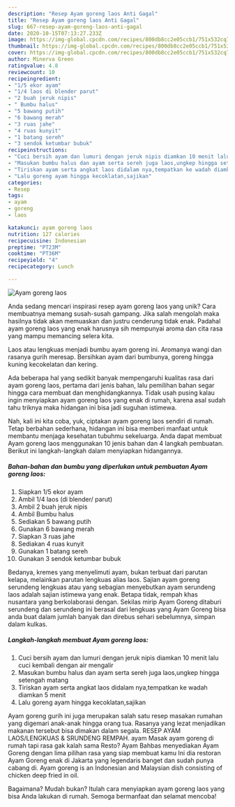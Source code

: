 ```yaml
---
description: "Resep Ayam goreng laos Anti Gagal"
title: "Resep Ayam goreng laos Anti Gagal"
slug: 667-resep-ayam-goreng-laos-anti-gagal
date: 2020-10-15T07:13:27.233Z
image: https://img-global.cpcdn.com/recipes/800db8cc2e05ccb1/751x532cq70/ayam-goreng-laos-foto-resep-utama.jpg
thumbnail: https://img-global.cpcdn.com/recipes/800db8cc2e05ccb1/751x532cq70/ayam-goreng-laos-foto-resep-utama.jpg
cover: https://img-global.cpcdn.com/recipes/800db8cc2e05ccb1/751x532cq70/ayam-goreng-laos-foto-resep-utama.jpg
author: Minerva Green
ratingvalue: 4.8
reviewcount: 10
recipeingredient:
- "1/5 ekor ayam"
- "1/4 laos di blender parut"
- "2 buah jeruk nipis"
- " Bumbu halus"
- "5 bawang putih"
- "6 bawang merah"
- "3 ruas jahe"
- "4 ruas kunyit"
- "1 batang sereh"
- "3 sendok ketumbar bubuk"
recipeinstructions:
- "Cuci bersih ayam dan lumuri dengan jeruk nipis diamkan 10 menit lalu cuci kembali dengan air mengalir"
- "Masukan bumbu halus dan ayam serta sereh juga laos,ungkep hingga setengah matang"
- "Tiriskan ayam serta angkat laos didalam nya,tempatkan ke wadah diamkan 5 menit"
- "Lalu goreng ayam hingga kecoklatan,sajikan"
categories:
- Resep
tags:
- ayam
- goreng
- laos

katakunci: ayam goreng laos 
nutrition: 127 calories
recipecuisine: Indonesian
preptime: "PT23M"
cooktime: "PT36M"
recipeyield: "4"
recipecategory: Lunch

---
```



![Ayam goreng laos](https://img-global.cpcdn.com/recipes/800db8cc2e05ccb1/751x532cq70/ayam-goreng-laos-foto-resep-utama.jpg)

Anda sedang mencari inspirasi resep ayam goreng laos yang unik? Cara membuatnya memang susah-susah gampang. Jika salah mengolah maka hasilnya tidak akan memuaskan dan justru cenderung tidak enak. Padahal ayam goreng laos yang enak harusnya sih mempunyai aroma dan cita rasa yang mampu memancing selera kita.

Laos atau lengkuas menjadi bumbu ayam goreng ini. Aromanya wangi dan rasanya gurih meresap. Bersihkan ayam dari bumbunya, goreng hingga kuning kecokelatan dan kering.

Ada beberapa hal yang sedikit banyak mempengaruhi kualitas rasa dari ayam goreng laos, pertama dari jenis bahan, lalu pemilihan bahan segar hingga cara membuat dan menghidangkannya. Tidak usah pusing kalau ingin menyiapkan ayam goreng laos yang enak di rumah, karena asal sudah tahu triknya maka hidangan ini bisa jadi suguhan istimewa.


Nah, kali ini kita coba, yuk, ciptakan ayam goreng laos sendiri di rumah. Tetap berbahan sederhana, hidangan ini bisa memberi manfaat untuk membantu menjaga kesehatan tubuhmu sekeluarga. Anda dapat membuat Ayam goreng laos menggunakan 10 jenis bahan dan 4 langkah pembuatan. Berikut ini langkah-langkah dalam menyiapkan hidangannya.

<!--inarticleads1-->

##### Bahan-bahan dan bumbu yang diperlukan untuk pembuatan Ayam goreng laos:

1. Siapkan 1/5 ekor ayam
1. Ambil 1/4 laos (di blender/ parut)
1. Ambil 2 buah jeruk nipis
1. Ambil  Bumbu halus
1. Sediakan 5 bawang putih
1. Gunakan 6 bawang merah
1. Siapkan 3 ruas jahe
1. Sediakan 4 ruas kunyit
1. Gunakan 1 batang sereh
1. Gunakan 3 sendok ketumbar bubuk


Bedanya, kremes yang menyelimuti ayam, bukan terbuat dari parutan kelapa, melainkan parutan lengkuas alias laos. Sajian ayam goreng serundeng lengkuas atau yang sebagian menyebutkan ayam serundeng laos adalah sajian istimewa yang enak. Betapa tidak, rempah khas nusantara yang berkolaborasi dengan. Sekilas mirip Ayam Goreng ditaburi serundeng dan serundeng ini berasal dari lengkuas yang Ayam Goreng bisa anda buat dalam jumlah banyak dan direbus sehari sebelumnya, simpan dalam kulkas. 

<!--inarticleads2-->

##### Langkah-langkah membuat Ayam goreng laos:

1. Cuci bersih ayam dan lumuri dengan jeruk nipis diamkan 10 menit lalu cuci kembali dengan air mengalir
1. Masukan bumbu halus dan ayam serta sereh juga laos,ungkep hingga setengah matang
1. Tiriskan ayam serta angkat laos didalam nya,tempatkan ke wadah diamkan 5 menit
1. Lalu goreng ayam hingga kecoklatan,sajikan


Ayam goreng gurih ini juga merupakan salah satu resep masakan rumahan yang digemari anak-anak hingga orang tua. Rasanya yang lezat menjadikan makanan tersebut bisa dimakan dalam segala. RESEP AYAM LAOS/LENGKUAS &amp; SRUNDENG REMPAH. ayam Masak ayam goreng di rumah tapi rasa gak kalah sama Resto? Ayam Bahbas menyediakan Ayam Goreng dengan lima pilihan rasa yang siap membuat kamu Ini dia restoran Ayam Goreng enak di Jakarta yang legendaris banget dan sudah punya cabang di. Ayam goreng is an Indonesian and Malaysian dish consisting of chicken deep fried in oil. 

Bagaimana? Mudah bukan? Itulah cara menyiapkan ayam goreng laos yang bisa Anda lakukan di rumah. Semoga bermanfaat dan selamat mencoba!
